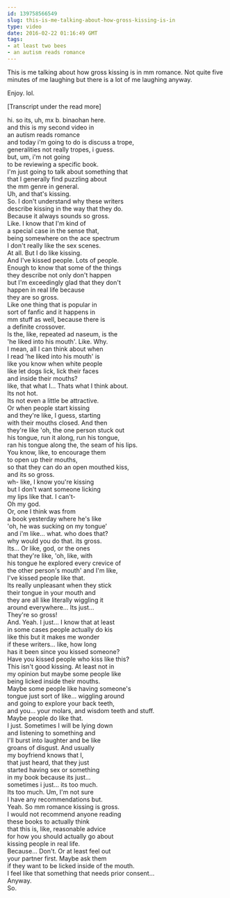 ```yaml
---
id: 139758566549
slug: this-is-me-talking-about-how-gross-kissing-is-in
type: video
date: 2016-02-22 01:16:49 GMT
tags:
- at least two bees
- an autism reads romance
---
```

<p>This is me talking about how gross kissing is in mm romance. Not quite five minutes of me laughing but there is a lot of me laughing anyway.<br></p><p>Enjoy. lol.</p><p>[Transcript under the read more]</p><!-- more --><p>hi. so its, uh, mx b. binaohan here.<br>and this is my second video in<br>an autism reads romance<br>and today i'm going to do is discuss a trope,<br>generalities not really tropes, i guess.<br>but, um, i'm not going<br>to be reviewing a specific book.<br>I'm just going to talk about something that<br>that I generally find puzzling about<br>the mm genre in general.<br>Uh, and that's kissing. <br>So. I don't understand why these writers<br>describe kissing in the way that they do.<br>Because it always sounds so gross.<br>Like. I know that I'm kind of<br>a special case in the sense that,<br>being somewhere on the ace spectrum<br>I don't really like the sex scenes.<br>At all. But I do like kissing.<br>And I've kissed people. Lots of people.<br>Enough to know that some of the things<br>they describe not only don't happen<br>but I'm exceedingly glad that they don't<br>happen in real life because<br>they are so gross.<br>Like one thing that is popular in<br>sort of fanfic and it happens in<br>mm stuff as well, because there is<br>a definite crossover.<br>Is the, like, repeated ad naseum, is the<br>'he liked into his mouth'. Like. Why.<br>I mean, all I can think about when<br>I read 'he liked into his mouth' is<br>like you know when white people<br>like let dogs lick, lick their faces<br>and inside their mouths? <br>like, that what I... Thats what I think about.<br>Its not hot. <br>Its not even a little be attractive.<br>Or when people start kissing<br>and they're like, I guess, starting<br>with their mouths closed. And then<br>they're like 'oh, the one person stuck out<br>his tongue, run it along, run his tongue,<br>ran his tongue along the, the seam of his lips.<br>You know, like, to encourage them<br>to open up their mouths,<br>so that they can do an open mouthed kiss,<br>and its so gross.<br>wh- like, I know you're kissing<br>but I don't want someone licking<br>my lips like that. I can't- <br>Oh my god.<br>Or, one I think was from<br>a book yesterday where he's like<br>'oh, he was sucking on my tongue'<br>and i'm like... what. who does that?<br>why would you do that. its gross.<br>Its... Or like, god, or the ones<br>that they're like, 'oh, like, with<br>his tongue he explored every crevice of<br>the other person's mouth' and I'm like,<br>I've kissed people like that.<br>Its really unpleasant when they stick<br>their tongue in your mouth and<br>they are all like literally wiggling it<br>around everywhere... Its just...<br>They're so gross!<br>And. Yeah. I just... I know that at least<br>in some cases people actually do kis<br>like this but it makes me wonder<br>if these writers... like, how long<br>has it been since you kissed someone?<br>Have you kissed people who kiss like this?<br>This isn't good kissing. At least not in<br>my opinion but maybe some people like<br>being licked inside their mouths.<br>Maybe some people like having someone's<br>tongue just sort of like... wiggling around<br>and going to explore your back teeth,<br>and you... your molars, and wisdom teeth and stuff.<br>Maybe people do like that.<br>I just. Sometimes I will be lying down<br>and listening to something and<br>I'll burst into laughter and be like<br>groans of disgust. And usually<br>my boyfriend knows that I,<br>that just heard, that they just<br>started having sex or something<br>in my book because its just...<br>sometimes i just... its too much.<br>Its too much. Um, I'm not sure<br>I have any recommendations but.<br>Yeah. So mm romance kissing is gross.<br>I would not recommend anyone reading<br>these books to actually think<br>that this is, like, reasonable advice<br>for how you should actually go about<br>kissing people in real life.<br>Because... Don't. Or at least feel out<br>your partner first. Maybe ask them<br>if they want to be licked inside of the mouth.<br>I feel like that something that needs prior consent...<br>Anyway.<br>So. </p>